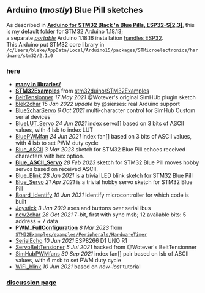 ## Arduino (*mostly*) Blue Pill sketches
As described in [**Arduino for STM32 Black 'n Blue Pills, ESP32-S[2,3]**](https://blekenbleu.github.io/Arduino/), this is my default folder for STM32 Arduino 1.18.13;  
a separate [*portable*](https://docs.arduino.cc/software/ide-v1/tutorials/PortableIDE) Arduino 1.18.16 installation [handles ESP32](https://github.com/blekenbleu/arduino-esp32).  
This Arduino put STM32 core library in `/c/Users/bleke/AppData/Local/Arduino15/packages/STMicroelectronics/hardware/stm32/2.1.0`
### here
- [**many in libraries/**](libraries/)
- [**STM32Examples**](STM32Examples/) from [stm32duino/STM32Examples](https://github.com/stm32duino/STM32Examples)
- [BeltTensionner](BeltTensionner/) *17 May 2021* @Wotever's original SimHUb plugin sketch
- [blek2char](blek2char/) *15 Jan 2022 update* by @sierses: real Arduino support
- [Blue2charServo](Blue2charServo/) *6 Oct 2021* multi-character control for SimHub Custom serial devices
- [BlueLUT_Servo](BlueLUT_Servo/) *24 Jun 2021* index servo[] based on 3 bits of ASCII values, with 4 lsb to index LUT
- [BluePWMfan](BluePWMfan/) *24 Jun 2021* index fan[] based on 3 bits of ASCII values, with 4 lsb to set PWM duty cycle
- [Blue_ASCII](Blue_ASCII/) *3 Mar 2023* sketch for STM32 Blue Pill echoes received characters with hex option.
- [**Blue_ASCII_Servo**](Blue_ASCII_Servo/) *28 Feb 2023* sketch for STM32 Blue Pill moves hobby servos based on received ASCII.
- [Blue_Blink](Blue_Blink/) *28 Jan 2021* is a trivial LED blink sketch for STM32 Blue Pill
- [Blue_Servo](Blue_Servo/) *21 Apr 2021* is a trivial hobby servo sketch for STM32 Blue Pill
- [Board_Identify](Board_Identify/) *10 Jun 2021* Identify microcontroller for which code is built
- [Joystick](Joystick/) *3 Jan 2019* axes and buttons over serial ibus
- [new2char](new2char/) *28 Oct 2021* 7-bit, first with sync msb;  12 available bits: 5 address + 7 data
- [**PWM_FullConfiguration**](PWM_FullConfiguration) *8 Mar 2023* from [`STM32Examples/examples/Peripherals/HardwareTimer`](STM32Examples/examples/Peripherals/HardwareTimer/)  
- [SerialEcho](SerialEcho/) *10 Jun 2021* ESP8266 D1 UNO R1 
- [ServoBeltTensioner](ServoBeltTensioner/) *5 Jul 2021* hacked from @Wotever's BeltTensionner
- [SimHubPWMfans](SimHubPWMfans/) *30 Sep 2021* index fan[] pair based on lsb of ASCII values, with 6 msb to set PWM duty cycle
- [WiFi_blink](WiFi_blink/) *10 Jun 2021* based on *now-lost* tutorial

### [discussion page](https://blekenbleu.github.io/Arduino)
